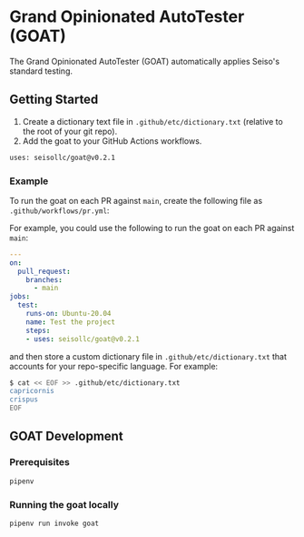 # Grand Opinionated AutoTester (GOAT)
The Grand Opinionated AutoTester (GOAT) automatically applies Seiso's standard testing.

## Getting Started
1. Create a dictionary text file in `.github/etc/dictionary.txt` (relative to the root of your git repo).
1. Add the goat to your GitHub Actions workflows.
```bash
uses: seisollc/goat@v0.2.1
```

### Example
To run the goat on each PR against `main`, create the following file as `.github/workflows/pr.yml`:

For example, you could use the following to run the goat on each PR against `main`:
```yml
---
on:
  pull_request:
    branches:
      - main
jobs:
  test:
    runs-on: Ubuntu-20.04
    name: Test the project
    steps:
    - uses: seisollc/goat@v0.2.1
```

and then store a custom dictionary file in `.github/etc/dictionary.txt` that accounts for your repo-specific language.  For example:
```bash
$ cat << EOF >> .github/etc/dictionary.txt
capricornis
crispus
EOF
```

## GOAT Development
### Prerequisites
```bash
pipenv
```

### Running the goat locally
```bash
pipenv run invoke goat
```
